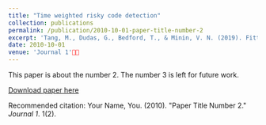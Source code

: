 ```yaml
---
title: "Time weighted risky code detection"
collection: publications
permalink: /publication/2010-10-01-paper-title-number-2
excerpt: 'Tang, M., Dudas, G., Bedford, T., & Minin, V. N. (2019). Fitting stochastic epidemic models to gene genealogies using linear noise approximation'
date: 2010-10-01
venue: 'Journal 1'
---
```

This paper is about the number 2. The number 3 is left for future work.

[Download paper here](http://academicpages.github.io/files/paper2.pdf)

Recommended citation: Your Name, You. (2010). "Paper Title Number 2." <i>Journal 1</i>. 1(2).
